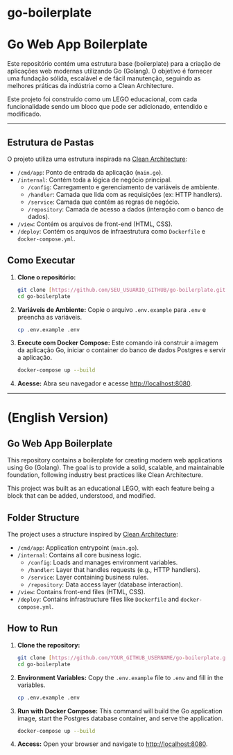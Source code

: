 # go-boilerplate

# Go Web App Boilerplate

Este repositório contém uma estrutura base (boilerplate) para a criação de aplicações web modernas utilizando Go (Golang). O objetivo é fornecer uma fundação sólida, escalável e de fácil manutenção, seguindo as melhores práticas da indústria como a Clean Architecture.

Este projeto foi construído como um LEGO educacional, com cada funcionalidade sendo um bloco que pode ser adicionado, entendido e modificado.

---

## Estrutura de Pastas

O projeto utiliza uma estrutura inspirada na [Clean Architecture](https://blog.cleancoder.com/uncle-bob/2012/08/13/the-clean-architecture.html):

-   `/cmd/app`: Ponto de entrada da aplicação (`main.go`).
-   `/internal`: Contém toda a lógica de negócio principal.
    -   `/config`: Carregamento e gerenciamento de variáveis de ambiente.
    -   `/handler`: Camada que lida com as requisições (ex: HTTP handlers).
    -   `/service`: Camada que contém as regras de negócio.
    -   `/repository`: Camada de acesso a dados (interação com o banco de dados).
-   `/view`: Contém os arquivos de front-end (HTML, CSS).
-   `/deploy`: Contém os arquivos de infraestrutura como `Dockerfile` e `docker-compose.yml`.

## Como Executar

1.  **Clone o repositório:**
    ```bash
    git clone [https://github.com/SEU_USUARIO_GITHUB/go-boilerplate.git](https://github.com/SEU_USUARIO_GITHUB/go-boilerplate.git)
    cd go-boilerplate
    ```

2.  **Variáveis de Ambiente:**
    Copie o arquivo `.env.example` para `.env` e preencha as variáveis.
    ```bash
    cp .env.example .env
    ```

3.  **Execute com Docker Compose:**
    Este comando irá construir a imagem da aplicação Go, iniciar o container do banco de dados Postgres e servir a aplicação.
    ```bash
    docker-compose up --build
    ```

4.  **Acesse:**
    Abra seu navegador e acesse [http://localhost:8080](http://localhost:8080).

---

# (English Version)

## Go Web App Boilerplate

This repository contains a boilerplate for creating modern web applications using Go (Golang). The goal is to provide a solid, scalable, and maintainable foundation, following industry best practices like Clean Architecture.

This project was built as an educational LEGO, with each feature being a block that can be added, understood, and modified.

## Folder Structure

The project uses a structure inspired by [Clean Architecture](https://blog.cleancoder.com/uncle-bob/2012/08/13/the-clean-architecture.html):

-   `/cmd/app`: Application entrypoint (`main.go`).
-   `/internal`: Contains all core business logic.
    -   `/config`: Loads and manages environment variables.
    -   `/handler`: Layer that handles requests (e.g., HTTP handlers).
    -   `/service`: Layer containing business rules.
    -   `/repository`: Data access layer (database interaction).
-   `/view`: Contains front-end files (HTML, CSS).
-   `/deploy`: Contains infrastructure files like `Dockerfile` and `docker-compose.yml`.

## How to Run

1.  **Clone the repository:**
    ```bash
    git clone [https://github.com/YOUR_GITHUB_USERNAME/go-boilerplate.git](https://github.com/YOUR_GITHUB_USERNAME/go-boilerplate.git)
    cd go-boilerplate
    ```

2.  **Environment Variables:**
    Copy the `.env.example` file to `.env` and fill in the variables.
    ```bash
    cp .env.example .env
    ```

3.  **Run with Docker Compose:**
    This command will build the Go application image, start the Postgres database container, and serve the application.
    ```bash
    docker-compose up --build
    ```

4.  **Access:**
    Open your browser and navigate to [http://localhost:8080](http://localhost:8080).